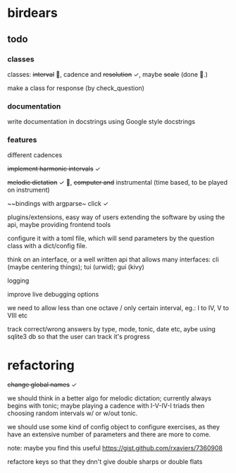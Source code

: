 # birdears

## todo

### classes

classes: ~~interval~~ :tada:, cadence and ~~resolution~~ ✓, maybe ~~scale~~
(done :tada:.)

make a class for response (by check_question)

### documentation

write documentation in docstrings using Google style docstrings

### features

different cadences

~~implement harmonic intervals~~ ✓

~~melodic dictation~~ ✓ :tada:, ~~computer and~~ instrumental (time based,
to be played on instrument)

~~bindings with argparse~ click ✓

plugins/extensions, easy way of users extending the software by using the api,
maybe providing frontend tools

configure it with a toml file, which will send parameters by the question class
with a dict/config file.

think on an interface, or a well written api that allows many interfaces:
cli (maybe centering things); tui (urwid); gui (kivy)

logging

improve live debugging options

we need to allow less than one octave / only certain interval,
eg.: I to IV, V to VIII etc

track correct/wrong answers by type, mode, tonic, date etc, aybe using sqlite3
db so that the user can track it's progress

# refactoring

~~change global names~~ ✓

we should think in a better algo for melodic dictation; currently always begins
with tonic; maybe playing a cadence with I-V-IV-I triads then choosing random
intervals w/ or w/out tonic.

we should use some kind of config object to configure exercises, as they have
an extensive number of parameters and there are more to come.

note: maybe you find this useful https://gist.github.com/rxaviers/7360908

refactore keys so that they dnn't give double sharps or double flats
